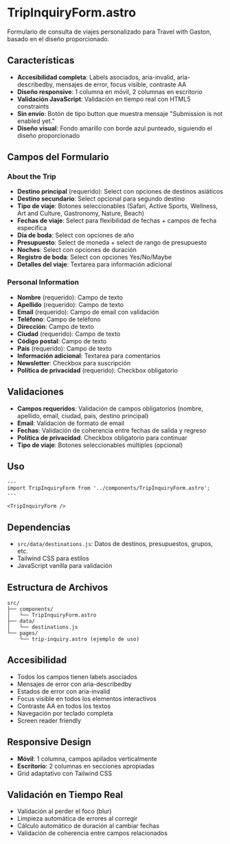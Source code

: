 # TripInquiryForm.astro

Formulario de consulta de viajes personalizado para Travel with Gaston, basado en el diseño proporcionado.

## Características

- **Accesibilidad completa**: Labels asociados, aria-invalid, aria-describedby, mensajes de error, focus visible, contraste AA
- **Diseño responsive**: 1 columna en móvil, 2 columnas en escritorio
- **Validación JavaScript**: Validación en tiempo real con HTML5 constraints
- **Sin envío**: Botón de tipo button que muestra mensaje "Submission is not enabled yet."
- **Diseño visual**: Fondo amarillo con borde azul punteado, siguiendo el diseño proporcionado

## Campos del Formulario

### About the Trip
- **Destino principal** (requerido): Select con opciones de destinos asiáticos
- **Destino secundario**: Select opcional para segundo destino
- **Tipo de viaje**: Botones seleccionables (Safari, Active Sports, Wellness, Art and Culture, Gastronomy, Nature, Beach)
- **Fechas de viaje**: Select para flexibilidad de fechas + campos de fecha específica
- **Día de boda**: Select con opciones de año
- **Presupuesto**: Select de moneda + select de rango de presupuesto
- **Noches**: Select con opciones de duración
- **Registro de boda**: Select con opciones Yes/No/Maybe
- **Detalles del viaje**: Textarea para información adicional

### Personal Information
- **Nombre** (requerido): Campo de texto
- **Apellido** (requerido): Campo de texto
- **Email** (requerido): Campo de email con validación
- **Teléfono**: Campo de teléfono
- **Dirección**: Campo de texto
- **Ciudad** (requerido): Campo de texto
- **Código postal**: Campo de texto
- **País** (requerido): Campo de texto
- **Información adicional**: Textarea para comentarios
- **Newsletter**: Checkbox para suscripción
- **Política de privacidad** (requerido): Checkbox obligatorio

## Validaciones

- **Campos requeridos**: Validación de campos obligatorios (nombre, apellido, email, ciudad, país, destino principal)
- **Email**: Validación de formato de email
- **Fechas**: Validación de coherencia entre fechas de salida y regreso
- **Política de privacidad**: Checkbox obligatorio para continuar
- **Tipo de viaje**: Botones seleccionables múltiples (opcional)

## Uso

```astro
---
import TripInquiryForm from '../components/TripInquiryForm.astro';
---

<TripInquiryForm />
```

## Dependencias

- `src/data/destinations.js`: Datos de destinos, presupuestos, grupos, etc.
- Tailwind CSS para estilos
- JavaScript vanilla para validación

## Estructura de Archivos

```
src/
├── components/
│   └── TripInquiryForm.astro
├── data/
│   └── destinations.js
└── pages/
    └── trip-inquiry.astro (ejemplo de uso)
```

## Accesibilidad

- Todos los campos tienen labels asociados
- Mensajes de error con aria-describedby
- Estados de error con aria-invalid
- Focus visible en todos los elementos interactivos
- Contraste AA en todos los textos
- Navegación por teclado completa
- Screen reader friendly

## Responsive Design

- **Móvil**: 1 columna, campos apilados verticalmente
- **Escritorio**: 2 columnas en secciones apropiadas
- Grid adaptativo con Tailwind CSS

## Validación en Tiempo Real

- Validación al perder el foco (blur)
- Limpieza automática de errores al corregir
- Cálculo automático de duración al cambiar fechas
- Validación de coherencia entre campos relacionados
